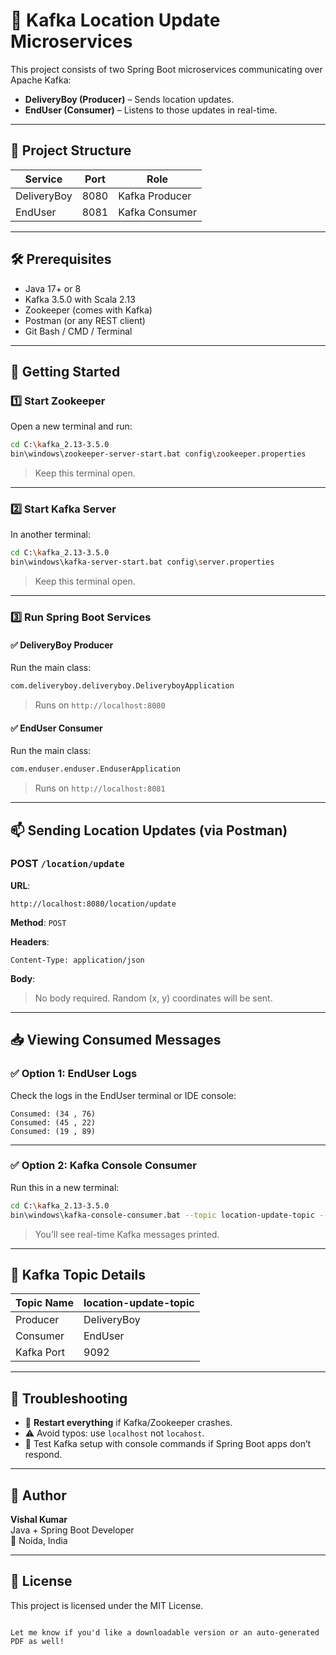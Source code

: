 
# 🛵 Kafka Location Update Microservices

This project consists of two Spring Boot microservices communicating over Apache Kafka:

- **DeliveryBoy (Producer)** – Sends location updates.
- **EndUser (Consumer)** – Listens to those updates in real-time.

---

## 📁 Project Structure

| Service        | Port  | Role              |
|----------------|-------|-------------------|
| DeliveryBoy    | 8080  | Kafka Producer    |
| EndUser        | 8081  | Kafka Consumer    |

---

## 🛠️ Prerequisites

- Java 17+ or 8
- Kafka 3.5.0 with Scala 2.13
- Zookeeper (comes with Kafka)
- Postman (or any REST client)
- Git Bash / CMD / Terminal

---

## 🚀 Getting Started

### 1️⃣ Start Zookeeper

Open a new terminal and run:

```bash
cd C:\kafka_2.13-3.5.0
bin\windows\zookeeper-server-start.bat config\zookeeper.properties
```

> Keep this terminal open.

---

### 2️⃣ Start Kafka Server

In another terminal:

```bash
cd C:\kafka_2.13-3.5.0
bin\windows\kafka-server-start.bat config\server.properties
```

> Keep this terminal open.

---

### 3️⃣ Run Spring Boot Services

#### ✅ DeliveryBoy Producer

Run the main class:

```bash
com.deliveryboy.deliveryboy.DeliveryboyApplication
```

> Runs on `http://localhost:8080`

#### ✅ EndUser Consumer

Run the main class:

```bash
com.enduser.enduser.EnduserApplication
```

> Runs on `http://localhost:8081`

---

## 📫 Sending Location Updates (via Postman)

### POST `/location/update`

**URL**:  
```
http://localhost:8080/location/update
```

**Method**: `POST`

**Headers**:
```http
Content-Type: application/json
```

**Body**:
> No body required. Random (x, y) coordinates will be sent.

---

## 📥 Viewing Consumed Messages

### ✅ Option 1: EndUser Logs

Check the logs in the EndUser terminal or IDE console:

```text
Consumed: (34 , 76)
Consumed: (45 , 22)
Consumed: (19 , 89)
```

---

### ✅ Option 2: Kafka Console Consumer

Run this in a new terminal:

```bash
cd C:\kafka_2.13-3.5.0
bin\windows\kafka-console-consumer.bat --topic location-update-topic --from-beginning --bootstrap-server localhost:9092
```

> You’ll see real-time Kafka messages printed.

---

## 🧩 Kafka Topic Details

| Topic Name            | location-update-topic |
|-----------------------|------------------------|
| Producer              | DeliveryBoy            |
| Consumer              | EndUser                |
| Kafka Port            | 9092                   |

---

## 🧰 Troubleshooting

- 🔁 **Restart everything** if Kafka/Zookeeper crashes.
- ⚠️ Avoid typos: use `localhost` not `locahost`.
- 🧪 Test Kafka setup with console commands if Spring Boot apps don’t respond.

---

## 📎 Author

**Vishal Kumar**  
Java + Spring Boot Developer  
📍 Noida, India

---

## 📘 License

This project is licensed under the MIT License.
```

Let me know if you'd like a downloadable version or an auto-generated PDF as well!
